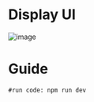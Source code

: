 # Display UI
![image](https://github.com/user-attachments/assets/7201c3a8-c9f9-4645-8c6e-82d52ee844f0)
# Guide
``` Run
#run code: npm run dev
```
